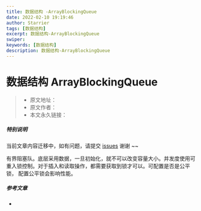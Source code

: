 ```yaml
---
title: 数据结构 -ArrayBlockingQueue
date: 2022-02-10 19:19:46
author: Starrier
tags: [数据结构]
excerpt: 数据结构-ArrayBlockingQueue
swiper:
keywords: [数据结构]
description: 数据结构-ArrayBlockingQueue
---
```


# 数据结构 ArrayBlockingQueue

> * 原文地址：[]()
> * 原文作者：[]()
> * 本文永久链接：[]()

##### **特别说明**

当前文章内容迁移中，如有问题，请提交 [issues](https://github.com/Starrier/starrier.github.io/issues) 谢谢 ~~

有界阻塞队。底层采用数据，一旦初始化，就不可以改变容量大小。并发度使用可重入锁控制。对于插入和读取操作，都需要获取到锁才可以。可配置是否是公平锁，
配置公平锁会影响性能。

##### 参考文章

- []()
